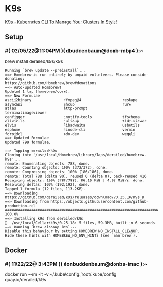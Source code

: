 # K9s
[K9s - Kubernetes CLI To Manage Your Clusters In Style!](https://k9scli.io/topics/install/)

## Setup

### **#( 02/05/22@11:04PM )( dbuddenbaum@donb-mbp4 ):~**

brew install derailed/k9s/k9s

```
Running `brew update --preinstall`...
==> Homebrew is run entirely by unpaid volunteers. Please consider donating:
https://github.com/Homebrew/brew#donations
==> Auto-updated Homebrew!
Updated 1 tap (homebrew/core).
==> New Formulae
ascii2binary               ffmpeg@4                   reshape
asyncapi                   ghcup                      rure
atlas                      http-prompt                terminalimageviewer
canfigger                  inotify-tools              tfschema
elixir-ls                  juliaup                    tidy-viewer
elvis                      libadwaita                 usbutils
esphome                    linode-cli                 vermin
fdroidcl                   odo-dev                    weggli
==> Updated Formulae
Updated 799 formulae.

==> Tapping derailed/k9s
Cloning into '/usr/local/Homebrew/Library/Taps/derailed/homebrew-k9s'...
remote: Enumerating objects: 788, done.
remote: Counting objects: 100% (372/372), done.
remote: Compressing objects: 100% (186/186), done.
remote: Total 788 (delta 90), reused 0 (delta 0), pack-reused 416
Receiving objects: 100% (788/788), 86.15 KiB | 4.53 MiB/s, done.
Resolving deltas: 100% (192/192), done.
Tapped 1 formula (12 files, 113.2KB).
==> Downloading https://github.com/derailed/k9s/releases/download/v0.25.18/k9s_D
==> Downloading from https://objects.githubusercontent.com/github-production-rel
######################################################################## 100.0%
==> Installing k9s from derailed/k9s
🍺  /usr/local/Cellar/k9s/0.25.18: 5 files, 59.3MB, built in 6 seconds
==> Running `brew cleanup k9s`...
Disable this behaviour by setting HOMEBREW_NO_INSTALL_CLEANUP.
Hide these hints with HOMEBREW_NO_ENV_HINTS (see `man brew`).
```

## Docker

### #( 11/22/22@ 3:43PM )( donbuddenbaum@donbs-imac ):~
docker run --rm -it -v ~/.kube/config:/root/.kube/config quay.io/derailed/k9s